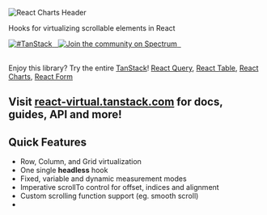 ![React Charts Header](https://github.com/tannerlinsley/react-virtual/raw/next/media/repo-dark.png)

Hooks for virtualizing scrollable elements in React

<a href="https://twitter.com/intent/tweet?button_hashtag=TanStack" target="\_parent">
  <img alt="#TanStack" src="https://img.shields.io/twitter/url?color=%2308a0e9&label=%23TanStack&style=social&url=https%3A%2F%2Ftwitter.com%2Fintent%2Ftweet%3Fbutton_hashtag%3DTanStack">
</a>
<a href="https://npmjs.com/package/react-virtual" target="\_parent">
  <img alt="" src="https://img.shields.io/npm/dm/react-virtual.svg" />
</a>
<a href="https://bundlephobia.com/result?p=react-virtual" target="\_parent">
  <img alt="" src="https://badgen.net/bundlephobia/minzip/react-virtual" />
</a>
<a href="https://spectrum.chat/react-virtual">
  <img alt="Join the community on Spectrum" src="https://withspectrum.github.io/badge/badge.svg" />
</a>
<a href="https://github.com/react-virtual/react-virtual" target="\_parent">
  <img alt="" src="https://img.shields.io/github/stars/react-virtual/react-virtual.svg?style=social&label=Star" />
</a>
<a href="https://twitter.com/tannerlinsley" target="\_parent">
  <img alt="" src="https://img.shields.io/twitter/follow/tannerlinsley.svg?style=social&label=Follow" />
</a>

<br />
<br />

Enjoy this library? Try the entire [TanStack](https://tanstack.com)! [React Query](https://github.com/tannerlinsley/react-query), [React Table](https://github.com/tannerlinsley/react-table), [React Charts](https://github.com/tannerlinsley/react-charts), [React Form](https://github.com/tannerlinsley/react-form)

## Visit [react-virtual.tanstack.com](https://react-virtual.tanstack.com) for docs, guides, API and more!

## Quick Features

- Row, Column, and Grid virtualization
- One single **headless** hook
- Fixed, variable and dynamic measurement modes
- Imperative scrollTo control for offset, indices and alignment
- Custom scrolling function support (eg. smooth scroll)
- <a href="https://bundlephobia.com/result?p=react-virtual@latest" target="\_parent">
  <img alt="" src="https://badgen.net/bundlephobia/minzip/react-virtual@latest" />
  </a>
